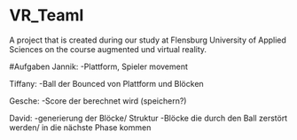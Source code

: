 # VR_TeamI
A project that is created during our study at Flensburg University of Applied Sciences on the course augmented und virtual reality.

#Aufgaben
Jannik:
  -Plattform, Spieler movement
 
 Tiffany:
  -Ball der Bounced von Plattform und Blöcken

Gesche:
  -Score der berechnet wird (speichern?)
 
 David:
  -generierung der Blöcke/ Struktur
  -Blöcke die durch den Ball zerstört werden/ in die nächste Phase kommen
